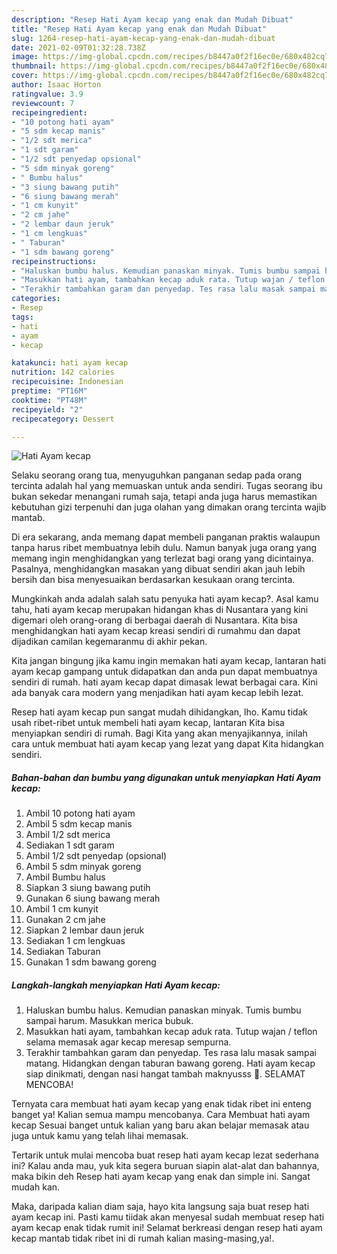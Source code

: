 ```yaml
---
description: "Resep Hati Ayam kecap yang enak dan Mudah Dibuat"
title: "Resep Hati Ayam kecap yang enak dan Mudah Dibuat"
slug: 1264-resep-hati-ayam-kecap-yang-enak-dan-mudah-dibuat
date: 2021-02-09T01:32:28.738Z
image: https://img-global.cpcdn.com/recipes/b8447a0f2f16ec0e/680x482cq70/hati-ayam-kecap-foto-resep-utama.jpg
thumbnail: https://img-global.cpcdn.com/recipes/b8447a0f2f16ec0e/680x482cq70/hati-ayam-kecap-foto-resep-utama.jpg
cover: https://img-global.cpcdn.com/recipes/b8447a0f2f16ec0e/680x482cq70/hati-ayam-kecap-foto-resep-utama.jpg
author: Isaac Horton
ratingvalue: 3.9
reviewcount: 7
recipeingredient:
- "10 potong hati ayam"
- "5 sdm kecap manis"
- "1/2 sdt merica"
- "1 sdt garam"
- "1/2 sdt penyedap opsional"
- "5 sdm minyak goreng"
- " Bumbu halus"
- "3 siung bawang putih"
- "6 siung bawang merah"
- "1 cm kunyit"
- "2 cm jahe"
- "2 lembar daun jeruk"
- "1 cm lengkuas"
- " Taburan"
- "1 sdm bawang goreng"
recipeinstructions:
- "Haluskan bumbu halus. Kemudian panaskan minyak. Tumis bumbu sampai harum. Masukkan merica bubuk."
- "Masukkan hati ayam, tambahkan kecap aduk rata. Tutup wajan / teflon selama memasak agar kecap meresap sempurna."
- "Terakhir tambahkan garam dan penyedap. Tes rasa lalu masak sampai matang. Hidangkan dengan taburan bawang goreng. Hati ayam kecap siap dinikmati, dengan nasi hangat tambah maknyusss 🤤. SELAMAT MENCOBA!"
categories:
- Resep
tags:
- hati
- ayam
- kecap

katakunci: hati ayam kecap 
nutrition: 142 calories
recipecuisine: Indonesian
preptime: "PT16M"
cooktime: "PT48M"
recipeyield: "2"
recipecategory: Dessert

---
```



![Hati Ayam kecap](https://img-global.cpcdn.com/recipes/b8447a0f2f16ec0e/680x482cq70/hati-ayam-kecap-foto-resep-utama.jpg)

Selaku seorang orang tua, menyuguhkan panganan sedap pada orang tercinta adalah hal yang memuaskan untuk anda sendiri. Tugas seorang ibu bukan sekedar menangani rumah saja, tetapi anda juga harus memastikan kebutuhan gizi terpenuhi dan juga olahan yang dimakan orang tercinta wajib mantab.

Di era  sekarang, anda memang dapat membeli panganan praktis walaupun tanpa harus ribet membuatnya lebih dulu. Namun banyak juga orang yang memang ingin menghidangkan yang terlezat bagi orang yang dicintainya. Pasalnya, menghidangkan masakan yang dibuat sendiri akan jauh lebih bersih dan bisa menyesuaikan berdasarkan kesukaan orang tercinta. 



Mungkinkah anda adalah salah satu penyuka hati ayam kecap?. Asal kamu tahu, hati ayam kecap merupakan hidangan khas di Nusantara yang kini digemari oleh orang-orang di berbagai daerah di Nusantara. Kita bisa menghidangkan hati ayam kecap kreasi sendiri di rumahmu dan dapat dijadikan camilan kegemaranmu di akhir pekan.

Kita jangan bingung jika kamu ingin memakan hati ayam kecap, lantaran hati ayam kecap gampang untuk didapatkan dan anda pun dapat membuatnya sendiri di rumah. hati ayam kecap dapat dimasak lewat berbagai cara. Kini ada banyak cara modern yang menjadikan hati ayam kecap lebih lezat.

Resep hati ayam kecap pun sangat mudah dihidangkan, lho. Kamu tidak usah ribet-ribet untuk membeli hati ayam kecap, lantaran Kita bisa menyiapkan sendiri di rumah. Bagi Kita yang akan menyajikannya, inilah cara untuk membuat hati ayam kecap yang lezat yang dapat Kita hidangkan sendiri.

<!--inarticleads1-->

##### Bahan-bahan dan bumbu yang digunakan untuk menyiapkan Hati Ayam kecap:

1. Ambil 10 potong hati ayam
1. Ambil 5 sdm kecap manis
1. Ambil 1/2 sdt merica
1. Sediakan 1 sdt garam
1. Ambil 1/2 sdt penyedap (opsional)
1. Ambil 5 sdm minyak goreng
1. Ambil  Bumbu halus
1. Siapkan 3 siung bawang putih
1. Gunakan 6 siung bawang merah
1. Ambil 1 cm kunyit
1. Gunakan 2 cm jahe
1. Siapkan 2 lembar daun jeruk
1. Sediakan 1 cm lengkuas
1. Sediakan  Taburan
1. Gunakan 1 sdm bawang goreng




<!--inarticleads2-->

##### Langkah-langkah menyiapkan Hati Ayam kecap:

1. Haluskan bumbu halus. Kemudian panaskan minyak. Tumis bumbu sampai harum. Masukkan merica bubuk.
1. Masukkan hati ayam, tambahkan kecap aduk rata. Tutup wajan / teflon selama memasak agar kecap meresap sempurna.
1. Terakhir tambahkan garam dan penyedap. Tes rasa lalu masak sampai matang. Hidangkan dengan taburan bawang goreng. Hati ayam kecap siap dinikmati, dengan nasi hangat tambah maknyusss 🤤. SELAMAT MENCOBA!




Ternyata cara membuat hati ayam kecap yang enak tidak ribet ini enteng banget ya! Kalian semua mampu mencobanya. Cara Membuat hati ayam kecap Sesuai banget untuk kalian yang baru akan belajar memasak atau juga untuk kamu yang telah lihai memasak.

Tertarik untuk mulai mencoba buat resep hati ayam kecap lezat sederhana ini? Kalau anda mau, yuk kita segera buruan siapin alat-alat dan bahannya, maka bikin deh Resep hati ayam kecap yang enak dan simple ini. Sangat mudah kan. 

Maka, daripada kalian diam saja, hayo kita langsung saja buat resep hati ayam kecap ini. Pasti kamu tiidak akan menyesal sudah membuat resep hati ayam kecap enak tidak rumit ini! Selamat berkreasi dengan resep hati ayam kecap mantab tidak ribet ini di rumah kalian masing-masing,ya!.


